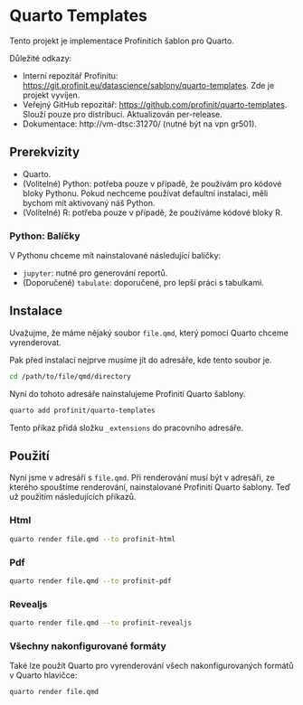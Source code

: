 # Quarto Templates

Tento projekt je implementace Profinitích šablon pro Quarto.

Důležité odkazy:

- Interní repozitář Profinitu: https://git.profinit.eu/datascience/sablony/quarto-templates. Zde je projekt vyvíjen.
- Veřejný GitHub repozitář: https://github.com/profinit/quarto-templates. Slouží pouze pro distribuci. Aktualizován per-release.
- Dokumentace: http://vm-dtsc:31270/ (nutné být na vpn gr501).

## Prerekvizity

- Quarto.
- (Volitelné) Python: potřeba pouze v případě, že používám pro kódové bloky Pythonu. Pokud nechceme používat defaultní instalaci, měli bychom mít aktivovaný náš Python.
- (Volitelné) R: potřeba pouze v případě, že používáme kódové bloky R.

### Python: Balíčky

V Pythonu chceme mít nainstalované následující balíčky:

- `jupyter`: nutné pro generování reportů.
- (Doporučené) `tabulate`: doporučené, pro lepší práci s tabulkami.

## Instalace

Uvažujme, že máme nějaký soubor `file.qmd`, který pomocí Quarto chceme vyrenderovat.

Pak před instalací nejprve musíme jít do adresáře, kde tento soubor je.

```sh
cd /path/to/file/qmd/directory
```

Nyní do tohoto adresáře nainstalujeme Profinití Quarto šablony.

```bash
quarto add profinit/quarto-templates
```

Tento příkaz přidá složku `_extensions` do pracovního adresáře.

## Použití

Nyní jsme v adresáři s `file.qmd`. Při renderování musí být v adresáři, ze kterého spouštíme renderování, nainstalované Profinití Quarto šablony. Teď už použitím následujících příkazů.

### Html

```bash
quarto render file.qmd --to profinit-html
```

### Pdf

```bash
quarto render file.qmd --to profinit-pdf
```

### Revealjs

```bash
quarto render file.qmd --to profinit-revealjs
```

### Všechny nakonfigurované formáty

Také lze použít Quarto pro vyrenderování všech nakonfigurovaných formátů v Quarto hlavičce:

```sh
quarto render file.qmd
```

